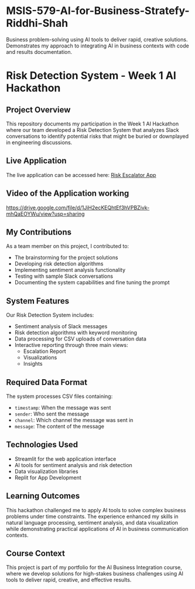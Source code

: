 # MSIS-579-AI-for-Business-Stratefy-Riddhi-Shah
Business problem-solving using AI tools to deliver rapid, creative solutions. Demonstrates my approach to integrating AI in business contexts with code and results documentation.
# Risk Detection System - Week 1 AI Hackathon

## Project Overview
This repository documents my participation in the Week 1 AI Hackathon where our team developed a Risk Detection System that analyzes Slack conversations to identify potential risks that might be buried or downplayed in engineering discussions.

## Live Application
The live application can be accessed here: [Risk Escalator App](https://risk-escalator.streamlit.app/)

## Video of the Application working
https://drive.google.com/file/d/1JiH2ecKEQhtEf3hVPBZivk-mhQaEOYWu/view?usp=sharing


## My Contributions
As a team member on this project, I contributed to:
- The brainstorming for the project solutions
- Developing risk detection algorithms
- Implementing sentiment analysis functionality
- Testing with sample Slack conversations
- Documenting the system capabilities and fine tuning the prompt

## System Features
Our Risk Detection System includes:
- Sentiment analysis of Slack messages
- Risk detection algorithms with keyword monitoring
- Data processing for CSV uploads of conversation data
- Interactive reporting through three main views:
  - Escalation Report
  - Visualizations
  - Insights

## Required Data Format
The system processes CSV files containing:
- `timestamp`: When the message was sent
- `sender`: Who sent the message
- `channel`: Which channel the message was sent in
- `message`: The content of the message

## Technologies Used
- Streamlit for the web application interface
- AI tools for sentiment analysis and risk detection
- Data visualization libraries
- Replit for App Development

## Learning Outcomes
This hackathon challenged me to apply AI tools to solve complex business problems under time constraints. The experience enhanced my skills in natural language processing, sentiment analysis, and data visualization while demonstrating practical applications of AI in business communication contexts.

## Course Context
This project is part of my portfolio for the AI Business Integration course, where we develop solutions for high-stakes business challenges using AI tools to deliver rapid, creative, and effective results.
